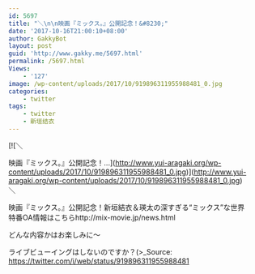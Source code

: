 ```yaml
---
id: 5697
title: "＼\n\n映画『ミックス。』公開記念！&#8230;"
date: '2017-10-16T21:00:10+08:00'
author: GakkyBot
layout: post
guid: 'http://www.gakky.me/5697.html'
permalink: /5697.html
Views:
    - '127'
image: /wp-content/uploads/2017/10/919896311955988481_0.jpg
categories:
    - twitter
tags:
    - twitter
    - 新垣结衣
---
```


[![＼

映画『ミックス。』公開記念！...](http://www.yui-aragaki.org/wp-content/uploads/2017/10/919896311955988481_0.jpg)](http://www.yui-aragaki.org/wp-content/uploads/2017/10/919896311955988481_0.jpg)  
＼

映画『ミックス。』公開記念！新垣結衣＆瑛太の深すぎる“ミックス”な世界  
特番OA情報はこちらhttp://mix-movie.jp/news.html

どんな内容かはお楽しみに～

ライブビューイングはしないのですか？(&gt;\_Source: <https://twitter.com/i/web/status/919896311955988481>